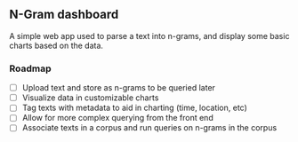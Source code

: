 ## N-Gram dashboard

A simple web app used to parse a text into n-grams, and display some basic charts based on the data.

### Roadmap

- [ ] Upload text and store as n-grams to be queried later
- [ ] Visualize data in customizable charts
- [ ] Tag texts with metadata to aid in charting (time, location, etc)
- [ ] Allow for more complex querying from the front end
- [ ] Associate texts in a corpus and run queries on n-grams in the corpus
